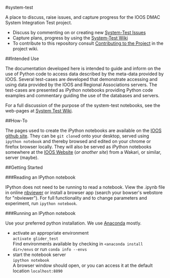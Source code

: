 
#system-test

A place to discuss, raise issues, and capture progress for the IOOS DMAC System Integration Test project.

* Discuss by commenting on or creating new [System-Test Issues](https://github.com/ioos/system-test/issues?direction=desc&page=1&sort=created&state=open)
* Capture plans, progress by using the [System-Test Wiki](https://github.com/ioos/system-test/wiki)
* To contribute to this repository consult [Contributing to the Project](https://github.com/ioos/system-test/wiki/Contributing-to-the-Project) in the project wiki. 


##Intended Use

The documentation developed here is intended to guide and inform on the use of Python code to access data described by the meta-data provided by  IOOS. Several test-cases are developed that demonstrate accessing and using data provided by the IOOS and Regional Associations servers. The test-cases are presented as iPython notebooks providing Python code examples and commentary guiding the use of the databases and servers. 

For a full discussion of the purpose of the system-test notebooks, see the web-pages at [System Test Wiki](https://github.com/ioos/system-test/wiki).

##How-To

The pages used to create the iPython notebooks are available on the [IOOS
github site](https://github.com/ioos/system-test). They can be `git clone`d
onto your desktop, served using `ipython notebook` and thereby browsed and
edited on your chrome or firefox browser locally. They will also be served
as iPython notebooks somewhere at the [IOOS
Website](https://IOOS.github.io) (*or another site*) from a Wakari, or
similar, server (maybe). 

##Getting Started

###Reading an IPython notebook

IPython does not need to be running to read a notebook. View the .ipynb
file in online [nbviewer](http://nbviewer.ipython.org/) or install a
browser app (search your bowser's webstore for "nbviewer"). For full
functionality and to change parameters and experiment, run `ipython
notebook`.

###Running an IPython notebook

Use your preferred python installation. We use
[Anaconda](http://docs.continuum.io/anaconda/install.html) mostly.    
- activate an appropriate environment    
    `activate glider_test`    
    Find environments available by checking in ``<anaconda install
dir>/envs``  or run ``conda info --envs``
- start the notebook server    
    `ipython notebook`    
    A browser window should open, or you can access it at the default
location ``localhost:8890``


